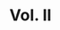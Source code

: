 ---
layout: volume
section: volume
title: Vol. II
image: /assets/img/uploads/vol-2-cover.jpg
image-back: /assets/img/uploads/vol-2-back.jpg
image-spine: /assets/img/uploads/vol-2-spine.jpg
text: You’ll just have to see for yourself.
price: "47"
pdf-price: "-33"
pagecount: "150"
width: "25"
height: "28"
permalink: /
---